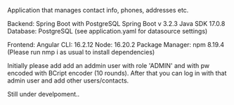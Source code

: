 Application that manages contact info, phones, addresses etc.

Backend: Spring Boot with PostgreSQL
Spring Boot v 3.2.3
Java SDK 17.0.8
Database: PostgreSQL (see application.yaml for datasource settings)

Frontend: 
Angular CLI: 16.2.12
Node: 16.20.2
Package Manager: npm 8.19.4
(Please run nmp i as usual to install dependencies)


Initially please add add an addmin user with role 'ADMIN' and with pw encoded with BCript encoder (10 rounds).
After that you can log in with that admin user and add other users/contacts.

Still under develpoment..








